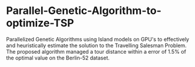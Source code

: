 # Parallel-Genetic-Algorithm-to-optimize-TSP
Parallelized Genetic Algorithms using Island models on GPU's to effectively and heuristically estimate the solution to the Travelling Salesman Problem. The proposed algorithm managed a tour distance within a error of 1.5\% of the optimal value on the Berlin-52 dataset.
